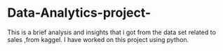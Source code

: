 # Data-Analytics-project-
This is a brief analysis and insights that i got from the data set related to sales ,from kaggel. I have worked on this project using python.
